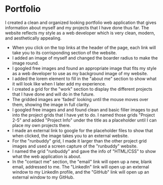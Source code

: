# Portfolio

I created a clean and organized looking portfolio web application that gives information about myself and my projects that I have done thus far. The website reflects my style as a web developer which is very clean, modern, and aesthetically appealing.

- When you click on the top links at the header of the page, each link will take you to its corrisponding section of the website.
- I added an image of myself and changed the boarder radius to make the image round.
- I googled free images and found an appropriate image that fits my style as a web developer to use as my background image of my website.
- I added the lorem element to fill in the "about me" section to show what it will look like when I later add my experience.
- I created a grid for the "work" section to display the different projects that I have done and will do in the future.
- The gridded images are 'faded' looking until the mouse moves over them, showing the image in full clarity.
- I googled free images and and found clean and basic filler images to put into the project grids that I have yet to do. I named those grids "Project 2-5" and added "Project Info" under the title as a placeholder until I can place my own projects there.
- I made an external link to  google for the placeholder files to show that when clicked, the image takes you to an external website.
- For the "runbuddy" grid, I made it larger than the other project grid images and used a screen capture of the "runbuddy" website.
- I named the grid "runbuddy" and gave the info of "HTML/CSS" to show what the web application is about.
- In the "contact me" section, the "email" link will open up a new, blank email, addressed to me. The "LinkedIn" link will open up an external window to my LinkedIn profile, and the "GitHub" link will open up an external window to my GitHub.
